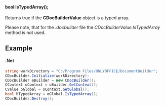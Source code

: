 #### bool IsTypedArray();

Returns true if the **CDocBuilderValue** object is a typed array.

Please note, that for the *.docbuilder* file the *CDocBuilderValue.IsTypedArray* method is not used.

## Example

#### .Net

```c#
string workDirectory = "C:/Program Files/ONLYOFFICE/DocumentBuilder";
CDocBuilder.Initialize(workDirectory);
CDocBuilder oBuilder = new CDocBuilder();
CContext oContext = oBuilder.GetContext();
CValue oGlobal = oContext.GetGlobal();
bool bTypedArray = oGlobal.IsTypedArray();
CDocBuilder.Destroy();
```
